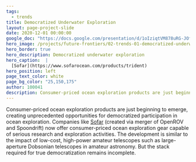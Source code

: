 ```yaml
---
tags:
  - trends
title: Democratized Underwater Exploration
layout: page-project-slide
date: 2020-12-01 00:00:00
google_doc: "https://docs.google.com/presentation/d/1oIziqtVM878uRG-JOfrQNvGFsQWKP_S_W8cLkhQlXvA/edit#slide=id.g86ae70180b_36_177"
hero_image: /projects/future-frontiers/02-trends-01-democratized-underwater-exploration-01.webp
hero_border: true
hero_description: Democratized underwater exploration
hero_caption:  |
  [Sofar](https://www.sofarocean.com/products/trident)
hero_position: left
page_text_color: white
page_bg_color: "25,150,175"
author: 100041
description: Consumer-priced ocean exploration products are just beginning to emerge, creating unprecedented opportunities for democratized participation in oceanic exploration.
---
```

Consumer-priced ocean exploration products are just beginning to emerge, creating unprecedented opportunities for democratized participation in ocean exploration. Companies like [Sofar](https://www.sofarocean.com/) (created via merger of OpenROV and Spoondrift) now offer consumer-priced ocean exploration gear capable of serious research and exploration activities. The development is similar to the impact of low-cost, high-power amateur telescopes such as large-aperture Dobsonian telescopes in amateur astronomy. But the stack required for true democratization remains incomplete.

